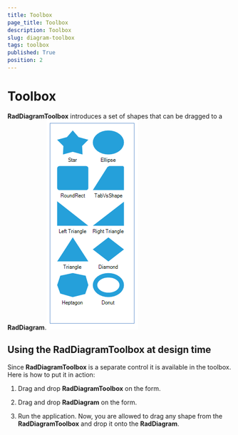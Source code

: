 ```yaml
---
title: Toolbox
page_title: Toolbox
description: Toolbox
slug: diagram-toolbox
tags: toolbox
published: True
position: 2
---
```


# Toolbox



__RadDiagramToolbox__  introduces a set of shapes that can be dragged to a
         __RadDiagram__.![diagram-toolbox 001](images/diagram-toolbox001.png)

## Using the RadDiagramToolbox at design time

Since __RadDiagramToolbox__ is a separate control it is available
        in the toolbox. Here is how to put it in action:

1. Drag and drop __RadDiagramToolbox__ on the form.
            

1. Drag and drop __RadDiagram__ on the form.
            

1. Run the application. Now, you are allowed to drag any shape from the __RadDiagramToolbox__
              and drop it onto the __RadDiagram__.  
            
